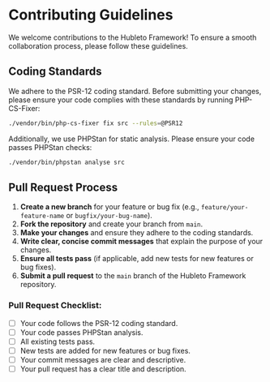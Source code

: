 # Contributing Guidelines

We welcome contributions to the Hubleto Framework! To ensure a smooth collaboration process, please follow these guidelines.

## Coding Standards

We adhere to the PSR-12 coding standard. Before submitting your changes, please ensure your code complies with these standards by running PHP-CS-Fixer:

```bash
./vendor/bin/php-cs-fixer fix src --rules=@PSR12
```

Additionally, we use PHPStan for static analysis. Please ensure your code passes PHPStan checks:

```bash
./vendor/bin/phpstan analyse src
```

## Pull Request Process

1.  **Create a new branch** for your feature or bug fix (e.g., `feature/your-feature-name` or `bugfix/your-bug-name`).
2.  **Fork the repository** and create your branch from `main`.
2.  **Make your changes** and ensure they adhere to the coding standards.
3.  **Write clear, concise commit messages** that explain the purpose of your changes.
4.  **Ensure all tests pass** (if applicable, add new tests for new features or bug fixes).
5.  **Submit a pull request** to the `main` branch of the Hubleto Framework repository.

### Pull Request Checklist:

*   [ ] Your code follows the PSR-12 coding standard.
*   [ ] Your code passes PHPStan analysis.
*   [ ] All existing tests pass.
*   [ ] New tests are added for new features or bug fixes.
*   [ ] Your commit messages are clear and descriptive.
*   [ ] Your pull request has a clear title and description.
